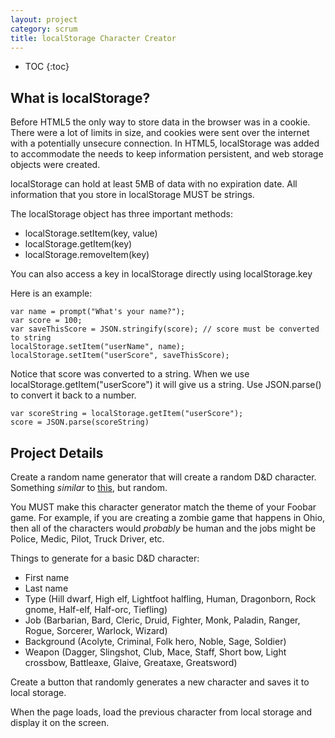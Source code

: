```yaml
---
layout: project
category: scrum
title: localStorage Character Creator
---
```


* TOC
{:toc}


## What is localStorage?

Before HTML5 the only way to store data in the browser was in a cookie. There were a lot of limits in size, and cookies were sent over the internet with a potentially unsecure connection. In HTML5, localStorage was added to accommodate the needs to keep information persistent, and web storage objects were created.

localStorage can hold at least 5MB of data with no expiration date. All information that you store in localStorage MUST be strings.

The localStorage object has three important methods:

- localStorage.setItem(key, value)
- localStorage.getItem(key)
- localStorage.removeItem(key)

You can also access a key in localStorage directly using localStorage.key

Here is an example:
```
var name = prompt("What's your name?");
var score = 100;
var saveThisScore = JSON.stringify(score); // score must be converted to string
localStorage.setItem("userName", name);
localStorage.setItem("userScore", saveThisScore);
```

Notice that score was converted to a string. When we use localStorage.getItem("userScore") it will give us a string. Use JSON.parse() to convert it back to a number.
```
var scoreString = localStorage.getItem("userScore");
score = JSON.parse(scoreString)
```

## Project Details

Create a random name generator that will create a random D&D character. Something _similar_ to [this](https://www.aidedd.org/dnd-builder/index.php?l=1), but random.

You MUST make this character generator match the theme of your Foobar game. For example, if you are creating a zombie game that happens in Ohio, then all of the characters would _probably_ be human and the jobs might be Police, Medic, Pilot, Truck Driver, etc.

Things to generate for a basic D&D character:
  - First name
  - Last name
  - Type (Hill dwarf, High elf, Lightfoot halfling, Human, Dragonborn, Rock gnome, Half-elf, Half-orc, Tiefling)
  - Job (Barbarian, Bard, Cleric, Druid, Fighter, Monk, Paladin, Ranger, Rogue, Sorcerer, Warlock, Wizard)
  - Background (Acolyte, Criminal, Folk hero, Noble, Sage, Soldier)
  - Weapon (Dagger, Slingshot, Club, Mace, Staff, Short bow, Light crossbow, Battleaxe, Glaive, Greataxe, Greatsword)

Create a button that randomly generates a new character and saves it to local storage.

When the page loads, load the previous character from local storage and display it on the screen.
